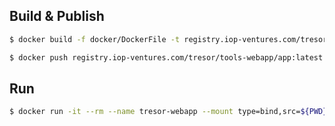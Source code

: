 ## Build & Publish

```bash
$ docker build -f docker/DockerFile -t registry.iop-ventures.com/tresor/tools-webapp/app:latest .
```

```bash
$ docker push registry.iop-ventures.com/tresor/tools-webapp/app:latest
```

## Run

```bash
$ docker run -it --rm --name tresor-webapp --mount type=bind,src=${PWD}/docker/data/nginx,dst=/etc/nginx/conf.d -p 8080:8080 registry.iop-ventures.com/tresor/tools-webapp/app:latest
```
